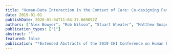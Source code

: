 ```yaml
---
title: "Human-Data Interaction in the Context of Care: Co-designing Family Civic Data Interfaces and Practices"
date: 2019-01-01
publishDate: 2020-01-04T11:04:37.669892Z
authors: ["Alex Bowyer", "Rob Wilson", "Stuart Wheater", "Matthew Snape", "Kyle Montague"]
publication_types: ["1"]
abstract: ""
featured: false
publication: "*Extended Abstracts of the 2019 CHI Conference on Human Factors in Computing Systems*"
---
```


